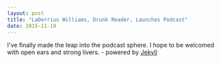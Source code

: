 ```yaml
---
layout: post
title: "LaDerrius Williams, Drunk Reader, Launches Podcast"
date: 2015-11-10
---
```


I've finally made the leap into the podcast sphere. I hope to be welcomed with open ears and strong livers. - powered by [Jekyll](http://jekyllrb.com)
